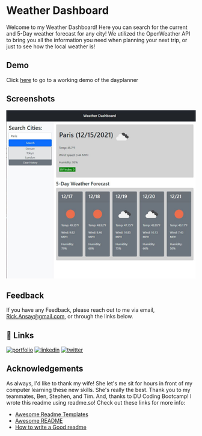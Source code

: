 
# Weather Dashboard

Welcome to my Weather Dashboard! Here you can search for the current and 5-Day weather forecast for any city! We utilized the OpenWeather API to bring you all the information you need when planning your next trip, or just to see how the local weather is! 

## Demo

Click [here](https://rickyricer.github.io/Weather-Dashboard-Using-APIs/) to go to a working demo of the dayplanner 
## Screenshots

![App Screenshot](https://raw.githubusercontent.com/RickyRicer/Weather-Dashboard-Using-APIs/main/Assets/screengrab.JPG)


## Feedback

If you have any Feedback, please reach out to me via email, Rick.Ansay@gmail.com, or through the links below. 


## 🔗 Links
[![portfolio](https://img.shields.io/badge/my_portfolio-000?style=for-the-badge&logo=ko-fi&logoColor=white)](https://github.com/RickyRicer)
[![linkedin](https://img.shields.io/badge/linkedin-0A66C2?style=for-the-badge&logo=linkedin&logoColor=white)](https://www.linkedin.com/in/rick-ansay-185201b1/)
[![twitter](https://img.shields.io/badge/twitter-1DA1F2?style=for-the-badge&logo=twitter&logoColor=white)](https://twitter.com/Ricky_Ricer)


## Acknowledgements

As always, I'd like to thank my wife! She let's me sit for hours in front of my computer learning these new skills. She's really the best. Thank you to my teammates, Ben, Stephen, and Tim. And, thanks to DU Coding Bootcamp! I wrote this readme using readme.so! Check out these links for more info:

 - [Awesome Readme Templates](https://awesomeopensource.com/project/elangosundar/awesome-README-templates)
 - [Awesome README](https://github.com/matiassingers/awesome-readme)
 - [How to write a Good readme](https://bulldogjob.com/news/449-how-to-write-a-good-readme-for-your-github-project)

